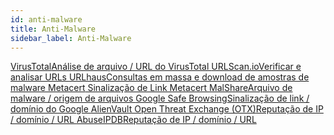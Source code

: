 ```yaml
---
id: anti-malware
title: Anti-Malware
sidebar_label: Anti-Malware
---
```


<a class="link-block" href="https://www.virustotal.com/en/documentation/public-api/" target="_blank">
  <i class="fas fa-link"></i>
  <span>VirusTotal</span>Análise de arquivo / URL do VirusTotal
</a>

<a class="link-block" href="https://urlscan.io/docs/api/" target="_blank">
  <i class="fas fa-link"></i>
  <span>URLScan.io</span>Verificar e analisar URLs
</a>

<a class="link-block" href="https://urlhaus-api.abuse.ch/" target="_blank">
  <i class="fas fa-link"></i>
  <span>URLhaus</span>Consultas em massa e download de amostras de malware
</a>

<a class="link-block" href="https://metacert.com/" target="_blank">
  <i class="fas fa-link"></i>
  <span>Metacert</span>	Sinalização de Link Metacert
</a>

<a class="link-block" href="https://malshare.com/doc.php" target="_blank">
  <i class="fas fa-link"></i>
  <span>MalShare</span>Arquivo de malware / origem de arquivos
</a>

<a class="link-block" href="https://developers.google.com/safe-browsing/" target="_blank">
  <i class="fas fa-link"></i>
  <span>Google Safe Browsing</span>Sinalização de link / domínio do Google
</a>

<a class="link-block" href="https://otx.alienvault.com/api" target="_blank">
  <i class="fas fa-link"></i>
  <span>AlienVault Open Threat Exchange (OTX)</span>Reputação de IP / domínio / URL
</a>

<a class="link-block" href="https://docs.abuseipdb.com/#introduction" target="_blank">
  <i class="fas fa-link"></i>
  <span>AbuseIPDB</span>Reputação de IP / domínio / URL
</a>